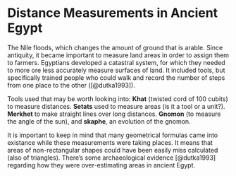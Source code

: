 # Distance Measurements in Ancient Egypt
The Nile floods, which changes the amount of ground that is arable. Since antiquity, it became important to measure land areas in order to assign them to farmers. Egyptians developed a catastral system, for which they needed to more ore less accurately measure surfaces of land. It included tools, but specifically trained people who could walk and record the number of steps from one place to the other ([@dutka1993]). 

Tools used that may be worth looking into: **Khat** (twisted cord of 100 cubits) to measure distances. **Setats** used to measure areas (is it a tool or a unit?). **Merkhet** to make straight lines over long distances. **Gnomon** (to measure the angle of the sun), and **skaphe**, an evolution of the gnomon. 

It is important to keep in mind that many geometrical formulas came into existance while these measurements were taking places. It means that areas of non-rectangular shapes could have been easily miss calculated (also of triangles). There’s some archaeological evidence [@dutka1993] regarding how they were over-estimating areas in ancient Egypt. 